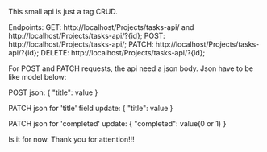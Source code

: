 This small api is just a tag CRUD.

Endpoints:
GET: http://localhost/Projects/tasks-api/ and http://localhost/Projects/tasks-api/?{id};
POST: http://localhost/Projects/tasks-api/;
PATCH: http://localhost/Projects/tasks-api/?{id};
DELETE: http://localhost/Projects/tasks-api/?{id};

For POST and PATCH requests, the api need a json body. Json have to be like model below:

POST json:
{
  "title": value
}

PATCH json for 'title' field update:
{
  "title": value
}

PATCH json for 'completed' update:
{
  "completed": value(0 or 1)
}

Is it for now. Thank you for attention!!! 
